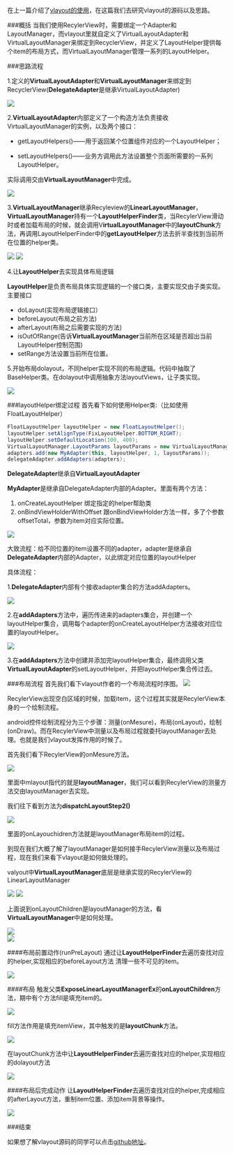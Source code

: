 在上一篇介绍了[vlayout的使用](http://blog.csdn.net/vroymond/article/details/71258292)，在这篇我们去研究vlayout的源码以及思路。

###概括
当我们使用RecylerView时，需要绑定一个Adapter和LayoutManager，而vlayout里就自定义了VirtualLayoutAdapter和VirtualLayoutManager来绑定到RecyclerView，并定义了LayoutHelper提供每个item的布局方式，而VirtualLayoutManager管理一系列的LayoutHelper。


###思路流程

1.定义的**VirtualLayoutAdapter**和**VirtualLayoutManager**来绑定到RecyclerView(**DelegateAdapter**是继承VirtualLayoutAdapter)

![](./image/03.png)

2.**VirtualLayoutAdapter**内部定义了一个构造方法负责接收VirtualLayoutManager的实例，以及两个接口：

- getLayoutHelpers()——用于返回某个位置组件对应的一个LayoutHelper；

- setLayoutHelpers()——业务方调用此方法设置整个页面所需要的一系列LayoutHelper。

实际调用交由**VirtualLayoutManager**中完成。

![](./image/04.png)

3.**VirtualLayoutManager**继承Recyleview的**LinearLayoutManager**，**VirtualLayoutManager**持有一个**LayoutHelperFinder**类，当RecylerView滑动时或者加载布局的时候，就会调用V**irtualLayoutManager**中的**layoutChunk**方法，再调用LayoutHelperFinder中的**getLayoutHelper**方法去折半查找到当前所在位置的helper类。

![](./image/05.png)
![](./image/06.png)


4.让**LayoutHelper**去实现具体布局逻辑

**LayoutHelper**是负责布局具体实现逻辑的一个接口类，主要实现交由子类实现。主要接口

- doLayout(实现布局逻辑接口）
- beforeLayout(布局之前方法)
- afterLayout(布局之后需要实现的方法)
- isOutOfRange(告诉**VirtualLayoutManager**当前所在区域是否超出当前LayoutHelper控制范围)
- setRange方法设置当前所在位置。

5.开始布局dolayout，不同helper实现不同的布局逻辑。代码中抽取了BaseHelper类。在dolayout中调用抽象方法layoutViews，让子类实现。

![](./image/07.png)

###layoutHelper绑定过程
首先看下如何使用Helper类:（比如使用FloatLayoutHelper）

```Java
FloatLayoutHelper layoutHelper = new FloatLayoutHelper();
layoutHelper.setAlignType(FixLayoutHelper.BOTTOM_RIGHT);
layoutHelper.setDefaultLocation(100, 400);
VirtualLayoutManager.LayoutParams layoutParams = new VirtualLayoutManager.LayoutParams(150, 150);
adapters.add(new MyAdapter(this, layoutHelper, 1, layoutParams));
delegateAdapter.addAdapters(adapters);
```

**DelegateAdapter**继承自**VirtualLayoutAdapter**

**MyAdapter**是继承自DelegateAdapter内部的Adapter。里面有两个方法：

1. onCreateLayoutHelper  绑定指定的helper帮助类
2. onBindViewHolderWithOffset	跟onBindViewHolder方法一样，多了个参数offsetTotal，参数为item对应实际位置。

![](./image/18.png)


大致流程：给不同位置的item设置不同的adapter，adapter是继承自**DelegateAdapter**内部的Adapter，以此绑定对应位置的layoutHelper

具体流程：

1.**DelegateAdapter**内部有个接收adapter集合的方法addAdapters。

![](./image/19.png)

2.在**addAdapters**方法中，遍历传进来的adapters集合，并创建一个layoutHelper集合，调用每个adapter的onCreateLayoutHelper方法接收对应位置的layoutHelper。

![](./image/20.png)

3.在**addAdapters**方法中创建并添加完layoutHelper集合，最终调用父类**VirtualLayoutAdapter**的setLayoutHelper，并把layoutHelper集合传过去。

###布局流程
首先我们看下vlayout作者的一个布局流程时序图。
![](./image/02.png)

RecylerView出现空白区域的时候，加载item，这个过程其实就是RecylerView本身的一个绘制流程。

android控件绘制流程分为三个步骤：测量(onMesure)，布局(onLayout)，绘制(onDraw)。而在RecylerView中测量以及布局过程就委托layoutManager去处理。也就是我们vlayout发挥作用的时候了。

首先我们看下RecylerView的onMesure方法。

![](./image/08.png)

里面中mlayout指代的就是**layoutManager**，我们可以看到RecylerView的测量方法交由layoutManager去实现。

我们往下看到方法为**dispatchLayoutStep2()** 

![](./image/09.png)

里面的onLayouchidren方法就是layoutManager布局item的过程。

到现在我们大概了解了layoutManager是如何接手RecylerView测量以及布局过程，现在我们来看下vlayout是如何做处理的。

valyout中**VirtualLayoutManager**底层是继承实现的RecylerView的LinearLayoutManager

![](./image/10.png)
![](./image/11.png)

上面说到onLayoutChildren是layoutManager的方法，看**VirtualLayoutManager**中是如何处理。

<img src="./image/12.png" width="" height=""/><br/><img src="./image/13.png" width="" height=""/>

####布局前置动作(runPreLayout)
通过让**LayoutHelperFinder**去遍历查找对应的helper,实现相应的beforeLayout方法
清理一些不可见的item。

![](./image/14.png)

####布局
触发父类**ExposeLinearLayoutManagerEx**的**onLayoutChildren**方法，期中有个方法fill是填充item的。

![](./image/15.png)

fill方法作用是填充itemView，其中触发的是**layoutChunk**方法。

![](./image/16.png)

在layoutChunk方法中让**LayoutHelperFinder**去遍历查找对应的helper,实现相应的dolayout方法

![](./image/05.png)

####布局后完成动作
让**LayoutHelperFinder**去遍历查找对应的helper,完成相应的afterLayout方法，重制item位置、添加item背景等操作。

![](./image/17.png)


###结束

如果想了解vlayout源码的同学可以点击[github地址](https://github.com/alibaba/vlayout)。










